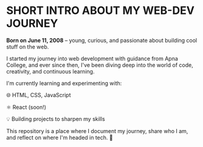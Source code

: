 # SHORT INTRO ABOUT MY WEB-DEV JOURNEY
<b>Born on June 11, 2008</b> – young, curious, and passionate about building cool stuff on the web.

I started my journey into web development with guidance from Apna College, and ever since then, I've been diving deep into the world of code, creativity, and continuous learning.

I'm currently learning and experimenting with:

🌐 HTML, CSS, JavaScript

⚛️ React (soon!)

💡 Building projects to sharpen my skills

This repository is a place where I document my journey, share who I am, and reflect on where I'm headed in tech. 🚀
